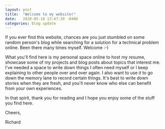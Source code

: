 ```yaml
---
layout: post
title:  "Welcome to my website!"
date:   2020-05-18 13:47:30 -0400
categories: blog update
---
```


If you ever find this website, chances are you just stumbled on some random
person's blog while searching for a solution for a technical problem online.
Been there many times myself. Welcome :-)

What you'll find here is my personal space online to host my resume, showcase
some of my projects and blog posts about topics that interest me. I've needed a
space to write down things I often need myself or I keep explaining to other
people over and over again. I also want to use it to go down the
memory lane to record certain things. It's best to write down stories when they
are fresh, and you'll never know who else can benefit from your own
experiences.

In that spirit, thank you for reading and I hope you enjoy some of the stuff
you find here.

Cheers,

Richard
